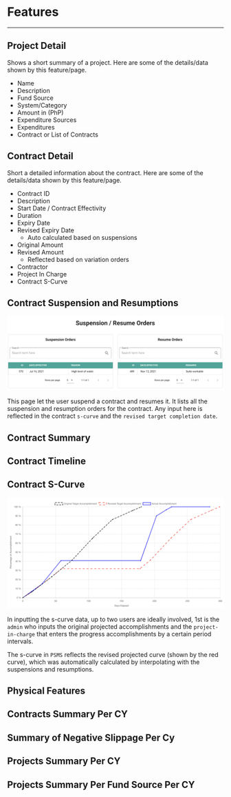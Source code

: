 # Features
--- 
## Project Detail

Shows a short summary of a project. Here are some of the details/data shown by this feature/page.

- Name
- Description
- Fund Source
- System/Category
- Amount in (PhP)
- Expenditure Sources
- Expenditures
- Contract or List of Contracts


## Contract Detail

Short a detailed information about the contract. Here are some of the details/data shown by this feature/page.

- Contract ID
- Description
- Start Date / Contract Effectivity
- Duration
- Expiry Date
- Revised Expiry Date
    - Auto calculated based on suspensions
- Original Amount
- Revised Amount
    - Reflected based on variation orders
- Contractor
- Project In Charge
- Contract S-Curve

## Contract Suspension and Resumptions

![Suspension and Resumption](img/suspension-resumption.png)

This page let the user suspend a contract and resumes it. It lists all the suspension and resumption orders for the contract. Any input here is reflected in the contract `s-curve` and the `revised target completion date`.

## Contract Summary


## Contract Timeline


## Contract S-Curve

![S-Curve Sample](img/s-curve-sample.png)

In inputting the s-curve data, up to two users are ideally involved, 1st is the `admin` who inputs the original projected accomplishments and the `project-in-charge` that enters the progress accomplishments by a certain period intervals.

The s-curve in `PSMS` reflects the revised projected curve (shown by the red curve), which was automatically calculated by interpolating with the suspensions and resumptions.

## Physical Features



## Contracts Summary Per CY


## Summary of Negative Slippage Per Cy


## Projects Summary Per CY


## Projects Summary Per Fund Source Per CY